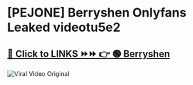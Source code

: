 
 # [PEJONE] Berryshen Onlyfans Leaked videotu5e2

## <h2><a href="https://clipsfans.com/Berryshen&ref=git">🔗 Click to LINKS ⏩⏩ 👉 🟢 Berryshen </a></h2>

<a href="https://clipsfans.com/Berryshen&ref=git" rel="nofollow" data-target="animated-image.originalLink"><img src="https://i.ibb.co.com/xMMVF88/686577567.gif" alt="Viral Video Original" style="max-width: 100%; display: inline-block;" data-target="animated-image.originalImage"></a>

